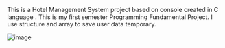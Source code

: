This is a Hotel Management System project based on console created in C language . This is my first semester Programming Fundamental Project. I use structure and array to save user data temporary.

![image](https://user-images.githubusercontent.com/65450291/82250000-2a14b180-9964-11ea-8205-67f7098152a1.png)
